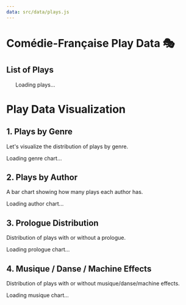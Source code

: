 ```yaml
---
data: src/data/plays.js
---
```


# Comédie-Française Play Data 🎭

## List of Plays

<ul id="play-list">Loading plays...</ul>

<!-- <script type="module" src="/data/script.js"></script> -->

# Play Data Visualization

## 1. Plays by Genre

Let's visualize the distribution of plays by genre.

<div id="chart-container">Loading genre chart...</div>

## 2. Plays by Author

A bar chart showing how many plays each author has.

<div id="author-chart">Loading author chart...</div>

## 3. Prologue Distribution

Distribution of plays with or without a prologue.

<div id="prologue-chart">Loading prologue chart...</div>

## 4. Musique / Danse / Machine Effects

Distribution of plays with or without musique/danse/machine effects.

<div id="musique-chart">Loading musique chart...</div>
